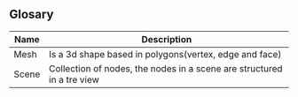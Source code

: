 ## Glosary


| Name  | Description                                                            |
| ----  | ---------------------------------------------------------------------  |
| Mesh  | Is a 3d shape based in polygons(vertex, edge and face)                 |
| Scene | Collection of nodes, the nodes in a scene are structured in a tre view |